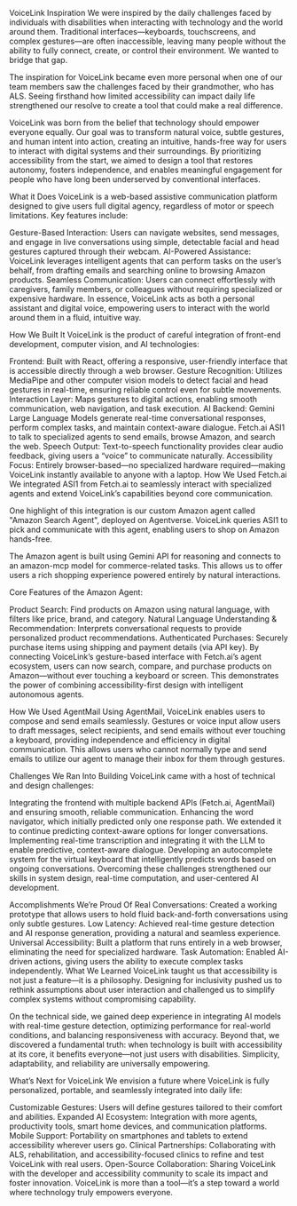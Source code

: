 VoiceLink
Inspiration
We were inspired by the daily challenges faced by individuals with disabilities when interacting with technology and the world around them. Traditional interfaces—keyboards, touchscreens, and complex gestures—are often inaccessible, leaving many people without the ability to fully connect, create, or control their environment. We wanted to bridge that gap.

The inspiration for VoiceLink became even more personal when one of our team members saw the challenges faced by their grandmother, who has ALS. Seeing firsthand how limited accessibility can impact daily life strengthened our resolve to create a tool that could make a real difference.

VoiceLink was born from the belief that technology should empower everyone equally. Our goal was to transform natural voice, subtle gestures, and human intent into action, creating an intuitive, hands-free way for users to interact with digital systems and their surroundings. By prioritizing accessibility from the start, we aimed to design a tool that restores autonomy, fosters independence, and enables meaningful engagement for people who have long been underserved by conventional interfaces.

What it Does
VoiceLink is a web-based assistive communication platform designed to give users full digital agency, regardless of motor or speech limitations. Key features include:

Gesture-Based Interaction: Users can navigate websites, send messages, and engage in live conversations using simple, detectable facial and head gestures captured through their webcam.
AI-Powered Assistance: VoiceLink leverages intelligent agents that can perform tasks on the user’s behalf, from drafting emails and searching online to browsing Amazon products.
Seamless Communication: Users can connect effortlessly with caregivers, family members, or colleagues without requiring specialized or expensive hardware.
In essence, VoiceLink acts as both a personal assistant and digital voice, empowering users to interact with the world around them in a fluid, intuitive way.

How We Built It
VoiceLink is the product of careful integration of front-end development, computer vision, and AI technologies:

Frontend: Built with React, offering a responsive, user-friendly interface that is accessible directly through a web browser.
Gesture Recognition: Utilizes MediaPipe and other computer vision models to detect facial and head gestures in real-time, ensuring reliable control even for subtle movements.
Interaction Layer: Maps gestures to digital actions, enabling smooth communication, web navigation, and task execution.
AI Backend: Gemini Large Language Models generate real-time conversational responses, perform complex tasks, and maintain context-aware dialogue. Fetch.ai ASI1 to talk to specialized agents to send emails, browse Amazon, and search the web.
Speech Output: Text-to-speech functionality provides clear audio feedback, giving users a “voice” to communicate naturally.
Accessibility Focus: Entirely browser-based—no specialized hardware required—making VoiceLink instantly available to anyone with a laptop.
How We Used Fetch.ai
We integrated ASI1 from Fetch.ai to seamlessly interact with specialized agents and extend VoiceLink’s capabilities beyond core communication.

One highlight of this integration is our custom Amazon agent called "Amazon Search Agent", deployed on Agentverse. VoiceLink queries ASI1 to pick and communicate with this agent, enabling users to shop on Amazon hands-free.

The Amazon agent is built using Gemini API for reasoning and connects to an amazon-mcp model for commerce-related tasks. This allows us to offer users a rich shopping experience powered entirely by natural interactions.

Core Features of the Amazon Agent:

Product Search: Find products on Amazon using natural language, with filters like price, brand, and category.
Natural Language Understanding & Recommendation: Interprets conversational requests to provide personalized product recommendations.
Authenticated Purchases: Securely purchase items using shipping and payment details (via API key).
By connecting VoiceLink’s gesture-based interface with Fetch.ai’s agent ecosystem, users can now search, compare, and purchase products on Amazon—without ever touching a keyboard or screen. This demonstrates the power of combining accessibility-first design with intelligent autonomous agents.

How We Used AgentMail
Using AgentMail, VoiceLink enables users to compose and send emails seamlessly. Gestures or voice input allow users to draft messages, select recipients, and send emails without ever touching a keyboard, providing independence and efficiency in digital communication. This allows users who cannot normally type and send emails to utilize our agent to manage their inbox for them through gestures.

Challenges We Ran Into
Building VoiceLink came with a host of technical and design challenges:

Integrating the frontend with multiple backend APIs (Fetch.ai, AgentMail) and ensuring smooth, reliable communication.
Enhancing the word navigator, which initially predicted only one response path. We extended it to continue predicting context-aware options for longer conversations.
Implementing real-time transcription and integrating it with the LLM to enable predictive, context-aware dialogue.
Developing an autocomplete system for the virtual keyboard that intelligently predicts words based on ongoing conversations.
Overcoming these challenges strengthened our skills in system design, real-time computation, and user-centered AI development.

Accomplishments We’re Proud Of
Real Conversations: Created a working prototype that allows users to hold fluid back-and-forth conversations using only subtle gestures.
Low Latency: Achieved real-time gesture detection and AI response generation, providing a natural and seamless experience.
Universal Accessibility: Built a platform that runs entirely in a web browser, eliminating the need for specialized hardware.
Task Automation: Enabled AI-driven actions, giving users the ability to execute complex tasks independently.
What We Learned
VoiceLink taught us that accessibility is not just a feature—it is a philosophy. Designing for inclusivity pushed us to rethink assumptions about user interaction and challenged us to simplify complex systems without compromising capability.

On the technical side, we gained deep experience in integrating AI models with real-time gesture detection, optimizing performance for real-world conditions, and balancing responsiveness with accuracy. Beyond that, we discovered a fundamental truth: when technology is built with accessibility at its core, it benefits everyone—not just users with disabilities. Simplicity, adaptability, and reliability are universally empowering.

What’s Next for VoiceLink
We envision a future where VoiceLink is fully personalized, portable, and seamlessly integrated into daily life:

Customizable Gestures: Users will define gestures tailored to their comfort and abilities.
Expanded AI Ecosystem: Integration with more agents, productivity tools, smart home devices, and communication platforms.
Mobile Support: Portability on smartphones and tablets to extend accessibility wherever users go.
Clinical Partnerships: Collaborating with ALS, rehabilitation, and accessibility-focused clinics to refine and test VoiceLink with real users.
Open-Source Collaboration: Sharing VoiceLink with the developer and accessibility community to scale its impact and foster innovation.
VoiceLink is more than a tool—it’s a step toward a world where technology truly empowers everyone.
